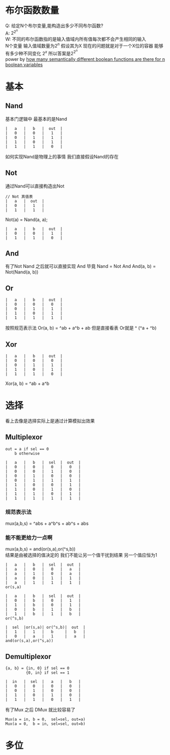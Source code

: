 # 布尔函数数量
Q: 给定N个布尔变量,能构造出多少不同布尔函数?  
A: $2^{2^{n}}$  
W: 
不同的布尔函数指的是输入值域内所有值每次都不会产生相同的输入  
N个变量 输入值域数量为$2^{n}$ 假设其为X 现在的问题就是对于一个X位的容器 能够有多少种不同变化 $2^{x}$ 所以答案是$2^{2^{n}}$  
power by [how many semantically different boolean functions are there for n boolean variables](https://math.stackexchange.com/a/505522)

# 基本
## Nand
基本门逻辑中 最基本的是Nand
```
|   a   |   b   |  out  |
|   0   |   0   |   1   |
|   0   |   1   |   1   |
|   1   |   0   |   1   |
|   1   |   1   |   0   |
```
如何实现Nand是物理上的事情 我们直接假设Nand的存在
## Not
通过Nand可以直接构造出Not 
```
// Not 真值表
|   a   |  out  |
|   0   |   1   |
|   1   |   1   |
```
Not(a) = Nand(a, a);
```
|   a   |   b   |  out  |
|   0   |   0   |   1   | 
|   1   |   1   |   0   |
```

## And
有了Not Nand 之后就可以直接实现 And 毕竟 Nand = Not And
And(a, b) = Not(Nand(a, b))

## Or
```
|   a   |   b   |  out  |
|   0   |   0   |   0   |
|   0   |   1   |   1   |
|   1   |   0   |   1   |
|   1   |   1   |   1   |
```
按照规范表示法 Or(a, b) = ^ab + a^b + ab 但是直接看表 Or就是 ^ (^a + ^b)

## Xor
```
|   a   |   b   |  out  |
|   0   |   0   |   0   |
|   0   |   1   |   1   |
|   1   |   0   |   1   |
|   1   |   1   |   0   |
```
Xor(a, b) = ^ab + a^b
# 选择
看上去像是选择实际上是通过计算模拟出效果
## Multiplexor 
    out = a if sel == 0
        b otherwise

    |   a   |   b   |  sel  |  out  |
    |   0   |   0   |   0   |   0   |
    |   0   |   0   |   1   |   0   |
    |   0   |   1   |   0   |   0   |
    |   0   |   1   |   1   |   1   |
    |   1   |   0   |   0   |   1   |
    |   1   |   0   |   1   |   0   |
    |   1   |   1   |   0   |   1   |
    |   1   |   1   |   1   |   1   |
### 规范表示法  
mux(a,b,s) = ^abs + a^b^s + ab^s + abs

### 能不能更给力一点啊
mux(a,b,s) = and(or(s,a),or(^s,b))  
结果是由被选择的值决定的 我们不能让另一个值干扰到结果 另一个值应恒为1

    |   a   |   b   |  sel  |  out  |
    |   a   |   0   |   0   |   a   |
    |   a   |   1   |   0   |   a   |
    |   a   |   0   |   1   |   1   |
    |   a   |   1   |   1   |   1   |
    or(s,a)

    |   a   |   b   |  sel  |  out  |
    |   0   |   b   |   0   |   1   |
    |   1   |   b   |   0   |   1   |
    |   0   |   b   |   1   |   b   |
    |   1   |   b   |   1   |   b   |
    or(^s,b)

    |  sel  |or(s,a)| or(^s,b)|  out  |
    |   1   |   1   |   b     |   b   |
    |   0   |   a   |   1     |   a   |
    and(or(s,a),or(^s,a))

## Demultiplexor
    {a, b} = {in, 0} if sel == 0
             {0, in} if sel == 1

    |  in   |  sel  |   a   |   b   |
    |   0   |   0   |   0   |   0   |
    |   0   |   1   |   0   |   0   |
    |   1   |   0   |   1   |   0   |
    |   1   |   1   |   0   |   1   |

有了Mux 之后 DMux 就比较容易了  

    Mux(a = in, b = 0,  sel=sel, out=a)
    Mux(a = 0,  b = in, sel=sel, out=b)

# 多位 


